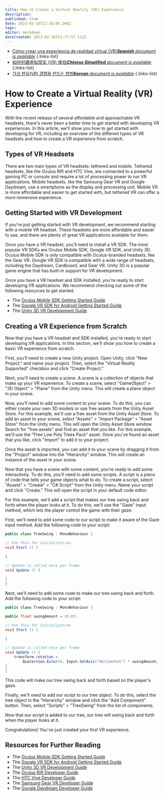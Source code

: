 ```yaml
---
title: How to Create a Virtual Reality (VR) Experience
description: 
published: true
date: 2023-02-16T21:18:05.366Z
tags: 
editor: markdown
dateCreated: 2023-02-16T21:17:57.111Z
---
```


- [Cómo crear una experiencia de realidad virtual (VR)***Spanish** document is available*](/es/Knowledge-base/Common/how-to-create-a-virtual-reality-vr-experience)
{.links-list}
- [如何创建虚拟现实 (VR) 体验***Chinese Simplified** document is available*](/zh/Knowledge-base/Common/how-to-create-a-virtual-reality-vr-experience)
{.links-list}
- [가상 현실(VR) 경험을 만드는 방법***Korean** document is available*](/ko/Knowledge-base/Common/how-to-create-a-virtual-reality-vr-experience)
{.links-list}


# How to Create a Virtual Reality (VR) Experience

With the recent release of several affordable and approachable VR headsets, there's never been a better time to get started with developing VR experiences. In this article, we'll show you how to get started with developing for VR, including an overview of the different types of VR headsets and how to create a VR experience from scratch.

## Types of VR Headsets

There are two main types of VR headsets: tethered and mobile. Tethered headsets, like the Oculus Rift and HTC Vive, are connected to a powerful gaming PC or console and require a lot of processing power to run VR applications. Mobile headsets, like the Samsung Gear VR and Google Daydream, use a smartphone as the display and processing unit. Mobile VR is more affordable and easier to get started with, but tethered VR can offer a more immersive experience.

## Getting Started with VR Development

If you're just getting started with VR development, we recommend starting with a mobile VR headset. These headsets are more affordable and easier to use, and there are plenty of great VR applications available for them.

Once you have a VR headset, you'll need to install a VR SDK. The most popular VR SDKs are Oculus Mobile SDK, Google VR SDK, and Unity 3D. Oculus Mobile SDK is only compatible with Oculus-branded headsets, like the Gear VR. Google VR SDK is compatible with a wide range of headsets, including the Daydream, Cardboard, and Gear VR. Unity 3D is a popular game engine that has built-in support for VR development.

Once you have a VR headset and SDK installed, you're ready to start developing VR applications. We recommend checking out some of the following resources to get started:

- The [Oculus Mobile SDK Getting Started Guide](https://developer.oculus.com/documentation/mobilesdk/latest/concepts/mobile-getting-started/)
- The [Google VR SDK for Android Getting Started Guide](https://developers.google.com/vr/android/get-started)
- The [Unity 3D VR Development Guide](https://learn.unity.com/tutorial/virtual-reality-development)

## Creating a VR Experience from Scratch

Now that you have a VR headset and SDK installed, you're ready to start developing VR applications. In this section, we'll show you how to create a basic VR experience from scratch.

First, you'll need to create a new Unity project. Open Unity, click "New Project," and name your project. Then, select the "Virtual Reality Supported" checkbox and click "Create Project."

Next, you'll need to create a scene. A scene is a collection of objects that make up your VR experience. To create a scene, select "GameObject" > "3D Object" > "Plane" from the Unity menu. This will create a plane object in your scene.

Now, you'll need to add some content to your scene. To do this, you can either create your own 3D models or use free assets from the Unity Asset Store. For this example, we'll use a free asset from the Unity Asset Store. To add an asset to your scene, select "Assets" > "Import Package" > "Asset Store" from the Unity menu. This will open the Unity Asset Store window. Search for "free assets" and find an asset that you like. For this example, we'll use the "Free Low Poly Trees Pack" asset. Once you've found an asset that you like, click "Import" to add it to your project.

Once the asset is imported, you can add it to your scene by dragging it from the "Project" window into the "Hierarchy" window. This will create an instance of the asset in your scene.

Now that you have a scene with some content, you're ready to add some interactivity. To do this, you'll need to add some scripts. A script is a piece of code that tells your game objects what to do. To create a script, select "Assets" > "Create" > "C# Script" from the Unity menu. Name your script and click "Create." This will open the script in your default code editor.

For this example, we'll add a script that makes our tree swing back and forth when the player looks at it. To do this, we'll use the "Gaze" input method, which lets the player control the game with their gaze.

First, we'll need to add some code to our script to make it aware of the Gaze input method. Add the following code to your script:

```csharp
public class TreeSwing : MonoBehaviour {

// Use this for initialization
void Start () {
	
}

// Update is called once per frame
void Update () {
	
}
}
```

Next, we'll need to add some code to make our tree swing back and forth. Add the following code to your script:

```csharp
public class TreeSwing : MonoBehaviour {

public float swingAmount = 10.0f;

// Use this for initialization
void Start () {
	
}

// Update is called once per frame
void Update () {
	transform.rotation = 
		Quaternion.Euler(0, Input.GetAxis("Horizontal") * swingAmount, 0);
}
}
```

This code will make our tree swing back and forth based on the player's gaze.

Finally, we'll need to add our script to our tree object. To do this, select the tree object in the "Hierarchy" window and click the "Add Component" button. Then, select "Scripts" > "TreeSwing" from the list of components.

Now that our script is added to our tree, our tree will swing back and forth when the player looks at it.

Congratulations! You've just created your first VR experience.

## Resources for Further Reading

- The [Oculus Mobile SDK Getting Started Guide](https://developer.oculus.com/documentation/mobilesdk/latest/concepts/mobile-getting-started/)
- The [Google VR SDK for Android Getting Started Guide](https://developers.google.com/vr/android/get-started)
- The [Unity 3D VR Development Guide](https://learn.unity.com/tutorial/virtual-reality-development)
- The [Oculus Rift Developer Guide](https://developer.oculus.com/documentation/pcsdk/latest/concepts/index/)
- The [HTC Vive Developer Guide](https://developer.vive.com/resources/knowledgebase/category_view/?catid=7)
- The [Samsung Gear VR Developer Guide](https://developer.samsung.com/gear-vr)
- The [Google Daydream Developer Guide](https://developers.google.com/daydream)